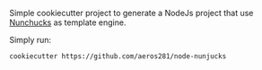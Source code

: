 Simple cookiecutter project to generate a NodeJs project that use [Nunchucks](https://mozilla.github.io/nunjucks/) as template engine.

Simply run:
```bash
cookiecutter https://github.com/aeros281/node-nunjucks
```
